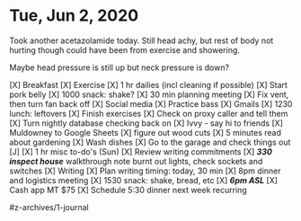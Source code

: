 # Tue, Jun 2, 2020
Took another acetazolamide today. Still head achy, but rest of body not hurting though could have been from exercise and showering.

Maybe head pressure is still up but neck pressure is down? 


[X] Breakfast
[X] Exercise
[X] 1 hr dailies (incl cleaning if possible)
[X] Start pork belly
[X] 1000 snack: shake?
[X] 30 min planning meeting
[X] Fix vent, then turn fan back off
[X] Social media
[X] Practice bass
[X] Gmails
[X] 1230 lunch: leftovers
[X] Finish exercises
[X] Check on proxy caller and tell them
[X] Turn nightly database checking back on
[X] Ivvy - say hi to friends
[X] Muldowney to Google Sheets
[X] figure out wood cuts 
[X] 5 minutes read about gardening
[X] Wash dishes
[X] Go to the garage and check things out [J]
[X] 1 hr misc to-do's (Sun)
[X] Review writing commitments
[X] ***330 inspect house*** walkthrough note burnt out lights, check sockets and switches
[X] Writing
[X] Plan writing timing: today, 30 min
[X] 8pm dinner and logistics meeting
[X] 1530 snack: shake, bread, etc
[X] ***6pm ASL***
[X] Cash app MT $75
[X] Schedule 5:30 dinner next week recurring

#z-archives/1-journal
